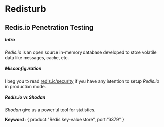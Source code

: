 # Redisturb
## Redis.io Penetration Testing 

##### Intro

*Redis.io* is an open source in-memory database developed to store volatile data like messages, cache, etc.

##### Misconfiguration

I beg you to read [redis.io/security](http://redis.io/topics/security) if you have any intention to setup *Redis.io* in production mode.

##### *Redis.io* vs *Shodan*

*Shodan* give us a powerful tool for statistics.

**Keyword** : { product:"Redis key-value store", port:"6379" }
